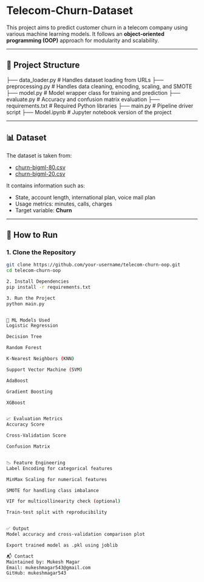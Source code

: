 # Telecom-Churn-Dataset

This project aims to predict customer churn in a telecom company using various machine learning models. It follows an **object-oriented programming (OOP)** approach for modularity and scalability.

---

## 📁 Project Structure
├── data_loader.py # Handles dataset loading from URLs
├── preprocessing.py # Handles data cleaning, encoding, scaling, and SMOTE
├── model.py # Model wrapper class for training and prediction
├── evaluate.py # Accuracy and confusion matrix evaluation
├── requirements.txt # Required Python libraries
├── main.py # Pipeline driver script
├── Model.ipynb # Jupyter notebook version of the project


---

## 📊 Dataset

The dataset is taken from:
- [churn-bigml-80.csv](https://raw.githubusercontent.com/mukeshmagar543/Telecom-Churn-Dataset/refs/heads/main/churn-bigml-80.csv)
- [churn-bigml-20.csv](https://raw.githubusercontent.com/mukeshmagar543/Telecom-Churn-Dataset/refs/heads/main/churn-bigml-20.csv)

It contains information such as:
- State, account length, international plan, voice mail plan
- Usage metrics: minutes, calls, charges
- Target variable: **Churn**

---

## 🚀 How to Run

### 1. Clone the Repository

```bash
git clone https://github.com/your-username/telecom-churn-oop.git
cd telecom-churn-oop

2. Install Dependencies
pip install -r requirements.txt

3. Run the Project
python main.py


🧠 ML Models Used
Logistic Regression

Decision Tree

Random Forest

K-Nearest Neighbors (KNN)

Support Vector Machine (SVM)

AdaBoost

Gradient Boosting

XGBoost


📈 Evaluation Metrics
Accuracy Score

Cross-Validation Score

Confusion Matrix


📉 Feature Engineering
Label Encoding for categorical features

MinMax Scaling for numerical features

SMOTE for handling class imbalance

VIF for multicollinearity check (optional)

Train-test split with reproducibility


✅ Output
Model accuracy and cross-validation comparison plot

Export trained model as .pkl using joblib

📬 Contact
Maintained by: Mukesh Magar
Email: mukeshmagar543@gmail.com
GitHub: mukeshmagar543